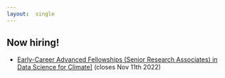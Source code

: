 ```yaml
---
layout:  single
---
```


## Now hiring!

<ul>

  <li><a href="https://www.jobs.cam.ac.uk/job/33954/"> Early-Career Advanced Fellowships (Senior Research Associates) in Data Science for Climate]</a> (closes Nov 11th 2022)</li>
</ul>

